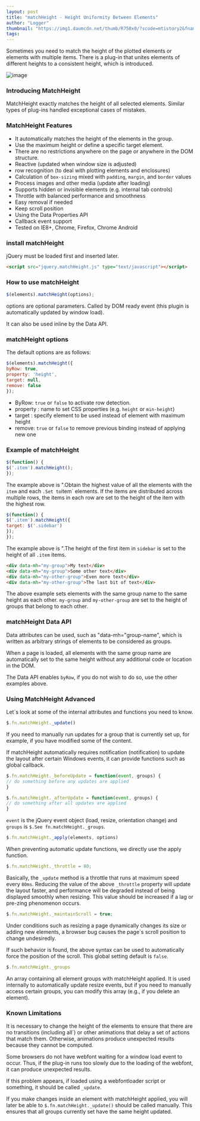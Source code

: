 ```yaml
---
layout: post
title: "matchHeight - Height Uniformity Between Elements"
author: "Logger"
thumbnail: "https://img1.daumcdn.net/thumb/R750x0/?scode=mtistory2&fname=https%3A%2F%2Ft1.daumcdn.net%2Fcfile%2Ftistory%2F264D045055BD962043"
tags: 
---
```



Sometimes you need to match the height of the plotted elements or elements with multiple items. There is a plug-in that unites elements of different heights to a consistent height, which is introduced.

![image](https://t1.daumcdn.net/cfile/tistory/264D045055BD962043)

### Introducing MatchHeight

MatchHeight exactly matches the height of all selected elements. Similar types of plug-ins handled exceptional cases of mistakes.

### MatchHeight Features

- It automatically matches the height of the elements in the group.
- Use the maximum height or define a specific target element.
- There are no restrictions anywhere on the page or anywhere in the DOM structure.
- Reactive (updated when window size is adjusted)
- row recognition (to deal with plotting elements and enclosures)
- Calculation of `box-sizing` mixed with `padding`, `margin`, and `border` values
- Process images and other media (update after loading)
- Supports hidden or invisible elements (e.g. internal tab controls)
- Throttle with balanced performance and smoothness
- Easy removal if needed
- Keep scroll position
- Using the Data Properties API
- Callback event support
- Tested on IE8+, Chrome, Firefox, Chrome Android

### install matchHeight

jQuery must be loaded first and inserted later.

```html
<script src="jquery.matchHeight.js" type="text/javascript"></script>

```

### How to use matchHeight

```js
$(elements).matchHeight(options);

```

options are optional parameters. Called by DOM ready event (this plugin is automatically updated by window load).

It can also be used inline by the Data API.

### matchHeight options

The default options are as follows:

```js
$(elements).matchHeight({
byRow: true,
property: 'height',
target: null,
remove: false
});

```

- ByRow: `true` or `false` to activate row detection.
- property : name to set CSS properties (e.g. `height` or `min-height`)
- target : specify element to be used instead of element with maximum height
- remove: `true` or `false` to remove previous binding instead of applying new one

### Example of matchHeight

```js
$(function() {
$('.item').matchHeight();
});

```

The example above is ".Obtain the highest value of all the elements with the `item` and each ` .Set to `item` elements. If the items are distributed across multiple rows, the items in each row are set to the height of the item with the highest row.

```js
$(function() {
$('.item').matchHeight({
target: $('.sidebar')
});
});

```

The example above is ".The height of the first item in `sidebar` is set to the height of all `.item` items.

```html
<div data-mh="my-group">My text</div>
<div data-mh="my-group">Some other text</div>
<div data-mh="my-other-group">Even more text</div>
<div data-mh="my-other-group">The last bit of text</div>

```

The above example sets elements with the same group name to the same height as each other. `my-group` and `my-other-group` are set to the height of groups that belong to each other.

### matchHeight Data API

Data attributes can be used, such as "data-mh="group-name", which is written as arbitrary strings of elements to be considered as groups.

When a page is loaded, all elements with the same group name are automatically set to the same height without any additional code or location in the DOM.

The Data API enables `byRow`, if you do not wish to do so, use the other examples above.

### Using MatchHeight Advanced

Let`s look at some of the internal attributes and functions you need to know.

```js
$.fn.matchHeight._update()

```

If you need to manually run updates for a group that is currently set up, for example, if you have modified some of the content.

If matchHeight automatically requires notification (notification) to update the layout after certain Windows events, it can provide functions such as global callback.

```js
$.fn.matchHeight._beforeUpdate = function(event, groups) {
// do something before any updates are applied
}

$.fn.matchHeight._afterUpdate = function(event, groups) {
// do something after all updates are applied
}

```

`event` is the jQuery event object (load, resize, orientation change) and `groups` is `$.See fn.matchHeight._groups`.

```js
$.fn.matchHeight._apply(elements, options)

```

When preventing automatic update functions, we directly use the apply function.

```js
$.fn.matchHeight._throttle = 80;

```

Basically, the `_update` method is a throttle that runs at maximum speed every `80ms`. Reducing the value of the above `_throttle` property will update the layout faster, and performance will be degraded instead of being displayed smoothly when resizing. This value should be increased if a lag or pre-zing phenomenon occurs.

```js
$.fn.matchHeight._maintainScroll = true;

```

Under conditions such as resizing a page dynamically changes its size or adding new elements, a browser bug causes the page`s scroll position to change undesiredly.

If such behavior is found, the above syntax can be used to automatically force the position of the scroll. This global setting default is `false`.

```js
$.fn.matchHeight._groups

```

An array containing all element groups with matchHeight applied. It is used internally to automatically update resize events, but if you need to manually access certain groups, you can modify this array (e.g., if you delete an element).

### Known Limitations

It is necessary to change the height of the elements to ensure that there are no transitions (including all`) or other animations that delay a set of actions that match them. Otherwise, animations produce unexpected results because they cannot be computed.

Some browsers do not have webfont waiting for a window load event to occur. Thus, if the plug-in runs too slowly due to the loading of the webfont, it can produce unexpected results.

If this problem appears, if loaded using a webfontloader script or something, it should be called `_update`.

If you make changes inside an element with matchHeight applied, you will later be able to `$.fn.matchHeight._update()` should be called manually. This ensures that all groups currently set have the same height updated.